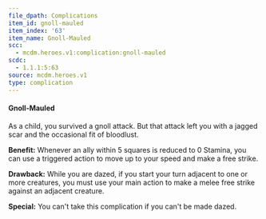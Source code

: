 ```yaml
---
file_dpath: Complications
item_id: gnoll-mauled
item_index: '63'
item_name: Gnoll-Mauled
scc:
  - mcdm.heroes.v1:complication:gnoll-mauled
scdc:
  - 1.1.1:5:63
source: mcdm.heroes.v1
type: complication
---
```


#### Gnoll-Mauled

As a child, you survived a gnoll attack. But that attack left you with a jagged scar and the occasional fit of bloodlust.

**Benefit:** Whenever an ally within 5 squares is reduced to 0 Stamina, you can use a triggered action to move up to your speed and make a free strike.

**Drawback:** While you are dazed, if you start your turn adjacent to one or more creatures, you must use your main action to make a melee free strike against an adjacent creature.

**Special:** You can't take this complication if you can't be made dazed.
